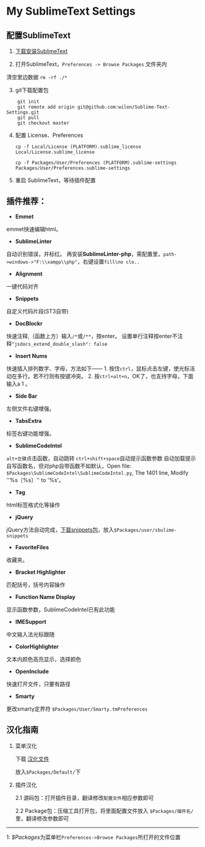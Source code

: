  # My SublimeText Settings

## 配置SublimeText

1. <a href="http://www.sublimetext.com/" target="_blank">下载安装SublimeText</a>

2. 打开SublimeText，`Preferences -> Browse Packages` 文件夹内

清空里边数据 `rm -rf ./*`

3. git下载配置包

```shell
    git init
    git remote add origin git@github.com:wilon/Sublime-Text-Settings.git
    git pull
    git checkout master
```

4. 配置 License、Preferences

    `cp -f Local/License (PLATFORM).sublime_license Local/License.sublime_license `

    `cp -f Packages/User/Preferences (PLATFORM).sublime-settings Packages/User/Preferences.sublime-settings`

5. 重启 SublimeText，等待插件配置

## 插件推荐：

* **Emmet**

emmet快速编辑html。

* **SublimeLinter**

自动识别错误，并标红。
再安装**SublimeLinter-php**，需配置里，`path->windows->"F:\\xampp\\php"`，右键设置`fill\no clo..`

* **Alignment**

一键代码对齐

* **Snippets**

自定义代码片段(ST3自带)

* **DocBlockr**

快速注释,（函数上方）输入`/*`或`/**`，按enter。
设置单行注释按enter不注释`"jsdocs_extend_double_slash": false`

* **Insert Nums**

快速插入排列数字、字母，方法如下——
    1. 按住`ctrl`，鼠标点击左键，使光标活动在多行。若不行则有按键冲突。
    2. 按`ctrl+alt+n`，OK了，也支持字母，下面输入a 1 。

* **Side Bar**

左侧文件右键增强。

* **TabsExtra**

标签右键功能增强。

* **SublimeCodeIntel**

`alt+左键`点击函数，自动跳转
`ctrl+shift+space`自动提示函数参数
自动加载提示自写函数名，但对php自带函数不如默认，Open file: `$Packages\SublimeCodeIntel\SublimeCodeIntel.py`, The 1401 line, Modify ''%s〔%s〕'' to '%s'。

* **Tag**

html标签格式化等操作

* **jQuery**

jQuery方法自动完成，[下载snippets包](https://github.com/SublimeText/jQuery/)，放入`$Packages/user/sbulime-snippets`

* **FavoriteFiles**

收藏夹。

* **Bracket Highlighter**

匹配括号，括号内容操作

* **Function Name Display**

显示函数参数，SublimeCodeIntel已有此功能

* **IMESupport**

中文输入法光标跟随

* **ColorHighlighter**

文本内颜色高亮显示，选择颜色

* **OpenInclude**

快速打开文件，只要有路径

* **Smarty**

更改smarty定界符 `$Packages/User/Smarty.tmPreferences`

## 汉化指南

1. 菜单汉化

    下载 [汉化文件](https://github.com/wilon/Sublime-Text-Settings/tree/master/Packages/Default)

    放入`$Packages/Default/`下

2. 插件汉化

    2.1 源码包：打开插件目录，翻译修改`配置文件`相应参数即可

    2.2 Package包：压缩工具打开包，将里面配置文件放入 `$Packages/插件名/`里，翻译修改参数即可

------
<a name="packages">1</a>: *$Packages*为菜单栏`Preferences->Browse Packages`所打开的文件位置

